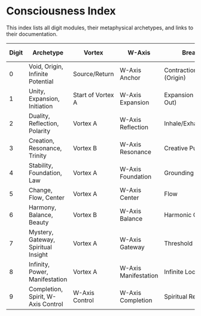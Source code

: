 # Consciousness Index

This index lists all digit modules, their metaphysical archetypes, and links to their documentation.

| Digit | Archetype | Vortex | W-Axis | Breathing | Sacred Fraction | Documentation |
|-------|-----------|--------|--------|-----------|----------------|---------------|
| 0 | Void, Origin, Infinite Potential | Source/Return | W-Axis Anchor | Contraction/Expansion (Origin) | 0/1 | [index.md](../src/0/index.md) |
| 1 | Unity, Expansion, Initiation | Start of Vortex A | W-Axis Expansion | Expansion (Breath Out) | 1/1 | [index.md](../src/1/index.md) |
| 2 | Duality, Reflection, Polarity | Vortex A | W-Axis Reflection | Inhale/Exhale | 1/2 | [index.md](../src/2/index.md) |
| 3 | Creation, Resonance, Trinity | Vortex B | W-Axis Resonance | Creative Pulse | 1/3 | [index.md](../src/3/index.md) |
| 4 | Stability, Foundation, Law | Vortex A | W-Axis Foundation | Grounding | 1/4 | [index.md](../src/4/index.md) |
| 5 | Change, Flow, Center | Vortex A | W-Axis Center | Flow | 1/5 | [index.md](../src/5/index.md) |
| 6 | Harmony, Balance, Beauty | Vortex B | W-Axis Balance | Harmonic Oscillation | 1/6 | [index.md](../src/6/index.md) |
| 7 | Mystery, Gateway, Spiritual Insight | Vortex A | W-Axis Gateway | Threshold | 1/7 | [index.md](../src/7/index.md) |
| 8 | Infinity, Power, Manifestation | Vortex A | W-Axis Manifestation | Infinite Loop | 1/8 | [index.md](../src/8/index.md) |
| 9 | Completion, Spirit, W-Axis Control | W-Axis Control | W-Axis Completion | Spiritual Return | 1/9 | [index.md](../src/9/index.md) |
